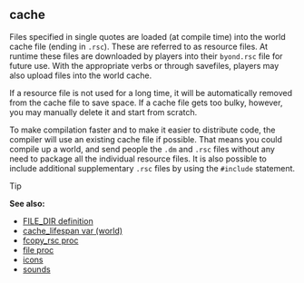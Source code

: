 ## cache


Files specified in single quotes are loaded (at compile time)
into the world cache file (ending in `.rsc`). These are referred to as
resource files. At runtime these files are downloaded by players into
their `byond.rsc` file for future use. With the appropriate verbs or
through savefiles, players may also upload files into the world cache.


If a resource file is not used for a long time, it will be
automatically removed from the cache file to save space. If a cache file
gets too bulky, however, you may manually delete it and start from
scratch. 

To make compilation faster and to make it easier to
distribute code, the compiler will use an existing cache file if
possible. That means you could compile up a world, and send people the
`.dm` and `.rsc` files without any need to package all the individual
resource files. It is also possible to include additional supplementary
`.rsc` files by using the `#include` statement.

> [!TIP] 
> **See also:**
> +   [FILE_DIR definition](/ref/DM/preprocessor/define/FILE_DIR.md) 
> +   [cache_lifespan var (world)](/ref/world/var/cache_lifespan.md) 
> +   [fcopy_rsc proc](/ref/proc/fcopy_rsc.md) 
> +   [file proc](/ref/proc/file.md) 
> +   [icons](/ref/DM/icon.md) 
> +   [sounds](/ref/DM/sound.md) 